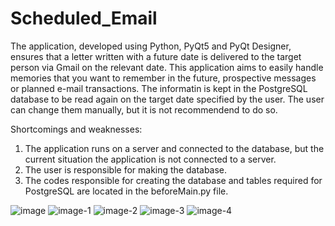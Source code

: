 # Scheduled_Email
The application, developed using Python, PyQt5 and PyQt Designer, ensures that a letter written with a future date is delivered to the target person via Gmail on the relevant date. This application aims to easily handle memories that you want to remember in the future, prospective messages or planned e-mail transactions. The informatin is kept in the PostgreSQL database to be read again on the target date specified by the user. The user can change them manually, but it is not recommendend to do so.

Shortcomings and weaknesses:
1. The application runs on a server and connected to the database, but the current situation the application is not connected to a server.
2. The user is responsible for making the database.
3. The codes responsible for creating the database and tables required for PostgreSQL are located in the beforeMain.py file.

![image](https://github.com/hnfkptn/Scheduled_Email/assets/129584767/1dae6558-4177-4c48-8fbb-447b1ed5a879)
![image-1](https://github.com/hnfkptn/Scheduled_Email/assets/129584767/bebfecc6-d7f2-4d36-9381-198f1c540a24)
![image-2](https://github.com/hnfkptn/Scheduled_Email/assets/129584767/63d072c5-3466-481e-9fbc-d9f283a2b38b)
![image-3](https://github.com/hnfkptn/Scheduled_Email/assets/129584767/81a37235-58c6-4680-aac2-ad66ff33be1b)
![image-4](https://github.com/hnfkptn/Scheduled_Email/assets/129584767/2af3093b-a376-476e-84fa-0c5ab7023ff4)
